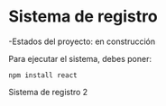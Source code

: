 <h1>Sistema de registro</h1>

-Estados del proyecto: en construcción

Para ejecutar el sistema, debes poner:

```npm install react ```

Sistema de registro 2 
